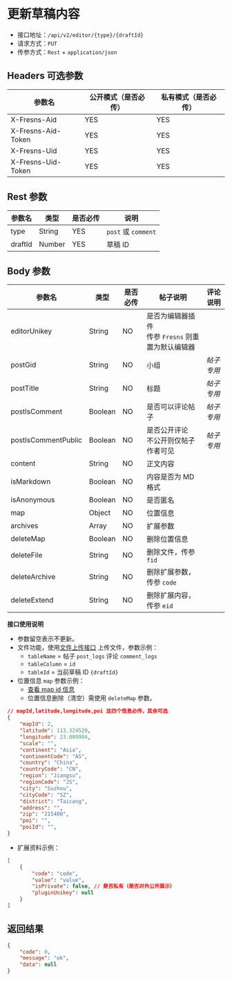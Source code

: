# 更新草稿内容

- 接口地址：`/api/v2/editor/{type}/{draftId}`
- 请求方式：`PUT`
- 传参方式：`Rest` + `application/json`

## Headers 可选参数

| 参数名 | 公开模式（是否必传） | 私有模式（是否必传） |
| --- | --- | --- |
| X-Fresns-Aid | YES | YES |
| X-Fresns-Aid-Token | YES | YES |
| X-Fresns-Uid | YES | YES |
| X-Fresns-Uid-Token | YES | YES |

## Rest 参数

| 参数名 | 类型 | 是否必传 | 说明 |
| --- | --- | --- | --- |
| type | String | YES | `post` 或 `comment` |
| draftId | Number | YES | 草稿 ID |

## Body 参数

| 参数名 | 类型 | 是否必传 | **帖子**说明 | **评论**说明 |
| --- | --- | --- | --- | --- |
| editorUnikey | String | NO | 是否为编辑器插件<br>传参 `Fresns` 则重置为默认编辑器 |  |
| postGid | String | NO | 小组 | *帖子专用* |
| postTitle | String | NO | 标题 | *帖子专用* |
| postIsComment | Boolean | NO | 是否可以评论帖子 | *帖子专用* |
| postIsCommentPublic | Boolean | NO | 是否公开评论<br>不公开则仅帖子作者可见 | *帖子专用* |
| content | String | NO | 正文内容 |  |
| isMarkdown | Boolean | NO | 内容是否为 MD 格式 |  |
| isAnonymous | Boolean | NO | 是否匿名 |  |
| map | Object | NO | 位置信息 |  |
| archives | Array | NO | 扩展参数 |
| deleteMap | Boolean | NO | 删除位置信息 |  |
| deleteFile | String | NO | 删除文件，传参 `fid` |  |
| deleteArchive | String | NO | 删除扩展参数，传参 `code` |  |
| deleteExtend | String | NO | 删除扩展内容，传参 `eid` |  |

**接口使用说明**

- 参数留空表示不更新。
- 文件功能，使用[文件上传接口](../common/upload-file.md) 上传文件，参数示例：
    - `tableName` = 帖子 `post_logs` 评论 `comment_logs`
    - `tableColumn` = `id`
    - `tableId` = 当前草稿 ID `{draftId}`
- 位置信息 `map` 参数示例：
    - [查看 map id 信息](../../database/dictionary/maps.md)
    - 位置信息删除（清空）需使用 `deleteMap` 参数。
```json
// mapId,latitude,longitude,poi 这四个信息必传，其余可选
{
    "mapId": 2,
    "latitude": 113.324520,
    "longitude": 23.099994,
    "scale": "",
    "continent": "Asia",
    "continentCode": "AS",
    "country": "China",
    "countryCode": "CN",
    "region": "Jiangsu",
    "regionCode": "JS",
    "city": "Suzhou",
    "cityCode": "SZ",
    "district": "Taicang",
    "address": "",
    "zip": "215400",
    "poi": "",
    "poiId": "",
}
```
- 扩展资料示例：

```json
[
    {
        "code": "code",
        "value": "value",
        "isPrivate": false, // 是否私有（是否对外公开展示）
        "pluginUnikey": null
    }
]
```

## 返回结果

```json
{
    "code": 0,
    "message": "ok",
    "data": null
}
```
